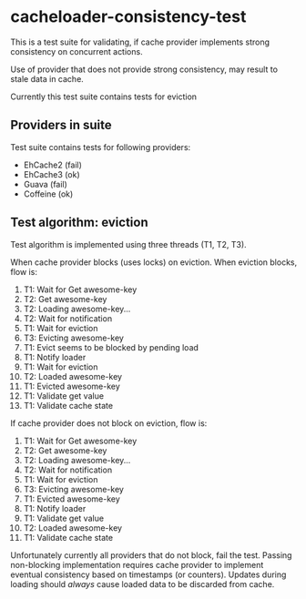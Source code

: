 # cacheloader-consistency-test
This is a test suite for validating, if cache provider implements strong consistency on
concurrent actions.

Use of provider that does not provide strong consistency, may result to stale data in cache.

Currently this test suite contains tests for eviction

## Providers in suite
Test suite contains tests for following providers:

* EhCache2 (fail)
* EhCache3 (ok)
* Guava (fail)
* Coffeine (ok)

## Test algorithm: eviction
Test algorithm is implemented using three threads (T1, T2, T3).

When cache provider blocks (uses locks) on eviction. When eviction blocks, flow is:

1. T1: Wait for Get awesome-key
2. T2: Get awesome-key
3. T2: Loading awesome-key...
4. T2: Wait for notification
5. T1: Wait for eviction
6. T3: Evicting awesome-key
7. T1: Evict seems to be blocked by pending load
8. T1: Notify loader
9. T1: Wait for eviction
10. T2: Loaded awesome-key
11. T1: Evicted awesome-key
12. T1: Validate get value
13. T1: Validate cache state

If cache provider does not block on eviction, flow is:

1. T1: Wait for Get awesome-key
2. T2: Get awesome-key
3. T2: Loading awesome-key...
4. T2: Wait for notification
5. T1: Wait for eviction
6. T3: Evicting awesome-key
7. T1: Evicted awesome-key
8. T1: Notify loader
9. T1: Validate get value
10. T2: Loaded awesome-key
11. T1: Validate cache state

Unfortunately currently all providers that do not block, fail the test. Passing non-blocking
implementation requires cache provider to implement eventual consistency based on timestamps
(or counters). Updates during loading should *always* cause loaded data to be discarded from
cache.